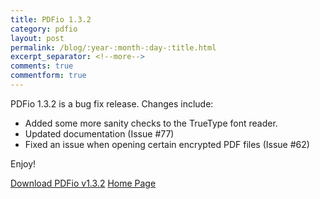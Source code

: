 ```yaml
---
title: PDFio 1.3.2
category: pdfio
layout: post
permalink: /blog/:year-:month-:day-:title.html
excerpt_separator: <!--more-->
comments: true
commentform: true
---
```


PDFio 1.3.2 is a bug fix release. Changes include:

- Added some more sanity checks to the TrueType font reader.
- Updated documentation (Issue #77)
- Fixed an issue when opening certain encrypted PDF files (Issue #62)

Enjoy!

<a class="btn btn-primary" href="https://github.com/michaelrsweet/pdfio/releases/tag/v1.3.2">Download PDFio v1.3.2</a>
<a class="btn btn-primary" href="/pdfio/index.html">Home Page</a>
